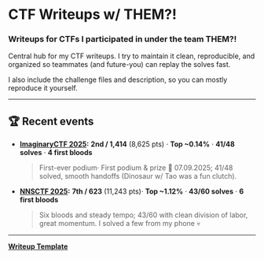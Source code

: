 # CTF Writeups w/ THEM?!

### Writeups for CTFs I participated in under the team THEM?!


Central hub for my CTF writeups. I try to maintain it clean, reproducible, and organized so teammates (and future-you) can replay the solves fast.


I also include the challenge files and description, so you can mostly reproduce it yourself.

---

## 🏆 Recent events

- **[ImaginaryCTF 2025](https://github.com/paveledits/Writeups/tree/main/ICTF%202025):** **2nd / 1,414** (8,625 pts) · **Top ~0.14%** · **41/48 solves** · **4 first bloods**

  > First-ever podium· First podium & prize 📅 07.09.2025; 41/48 solved, smooth handoffs (Dinosaur w/ Tao was a fun clutch).
- **[NNSCTF 2025](https://github.com/paveledits/Writeups/tree/main/NNSCTF%202025):** **7th / 623** (11,243 pts)· **Top ~1.12%** · **43/60 solves** · **6 first bloods**

   > Six bloods and steady tempo; 43/60 with clean division of labor, great momentum. I solved a few from my phone 💀

---
**[Writeup Template](https://github.com/paveledits/Writeups/blob/main/Template.md)**

